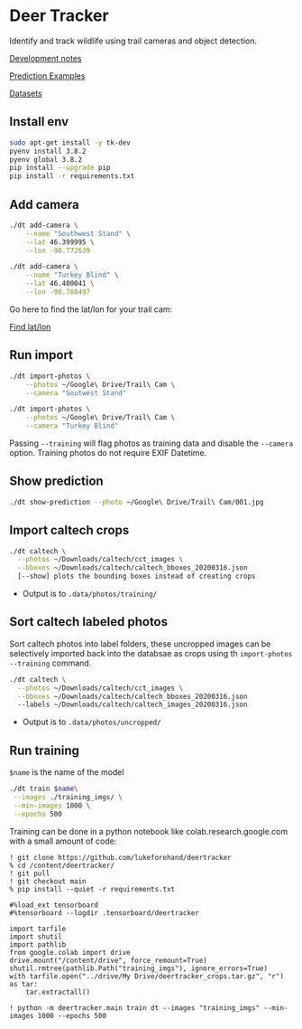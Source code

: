 # Deer Tracker

Identify and track wildlife using trail cameras and object detection.

[Development notes](docs/NOTES.md)

[Prediction Examples](docs/EXAMPLES.md)

[Datasets](docs/DATASETS.md)

## Install env

```bash
sudo apt-get install -y tk-dev
pyenv install 3.8.2
pyenv global 3.8.2
pip install --upgrade pip
pip install -r requirements.txt
```

## Add camera

```bash
./dt add-camera \
    --name "Southwest Stand" \
    --lat 46.399995 \
    --lon -90.772639

./dt add-camera \
    --name "Turkey Blind" \
    --lat 46.400041 \
    --lon -90.768497
```

Go here to find the lat/lon for your trail cam:

[Find lat/lon](https://www.latlong.net/)

## Run import

```bash
./dt import-photos \
    --photos ~/Google\ Drive/Trail\ Cam \
    --camera "Soutwest Stand"

./dt import-photos \
    --photos ~/Google\ Drive/Trail\ Cam \
    --camera "Turkey Blind"
```

Passing `--training` will flag photos as training data and disable the `--camera` option.
Training photos do not require EXIF Datetime.

## Show prediction

```bash
./dt show-prediction --photo ~/Google\ Drive/Trail\ Cam/001.jpg
```

## Import caltech crops

```bash
./dt caltech \
  --photos ~/Downloads/caltech/cct_images \
  --bboxes ~/Downloads/caltech/caltech_bboxes_20200316.json
  [--show] plots the bounding boxes instead of creating crops
```

* Output is to `.data/photos/training/`

## Sort caltech labeled photos

Sort caltech photos into label folders, these uncropped images can be selectively
imported back into the databsae as crops using th `import-photos --training` command.

```bash
./dt caltech \
  --photos ~/Downloads/caltech/cct_images \
  --bboxes ~/Downloads/caltech/caltech_bboxes_20200316.json
  --labels ~/Downloads/caltech/caltech_images_20200316.json
```

* Output is to `.data/photos/uncropped/`

## Run training

`$name` is the name of the model

```bash
./dt train $name\
 --images ./training_imgs/ \
 --min-images 1000 \
 --epochs 500
```

Training can be done in a python notebook like colab.research.google.com with a small amount of code:

```notebook
! git clone https://github.com/lukeforehand/deertracker
% cd /content/deertracker/
! git pull
! git checkout main
% pip install --quiet -r requirements.txt

#%load_ext tensorboard
#%tensorboard --logdir .tensorboard/deertracker

import tarfile
import shutil
import pathlib
from google.colab import drive
drive.mount("/content/drive", force_remount=True)
shutil.rmtree(pathlib.Path("training_imgs"), ignore_errors=True)
with tarfile.open("../drive/My Drive/deertracker_crops.tar.gz", "r") as tar:
    tar.extractall()

! python -m deertracker.main train dt --images "training_imgs" --min-images 1000 --epochs 500
```
